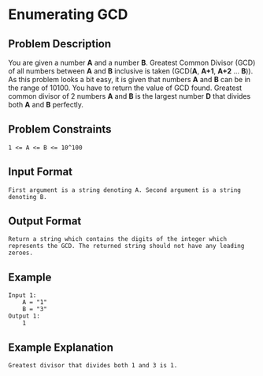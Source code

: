 # Enumerating GCD

## Problem Description
You are given a number **A** and a number **B**. Greatest Common Divisor (GCD) of all numbers between **A** and **B** inclusive is taken (GCD(**A**, **A+1**, **A+2** ... **B**)). As this problem looks a bit easy, it is given that numbers **A** and **B** can be in the range of 10100. You have to return the value of GCD found. Greatest common divisor of 2 numbers **A** and **B** is the largest number **D** that divides both **A** and **B** perfectly.

## Problem Constraints
```
1 <= A <= B <= 10^100
```

## Input Format
```
First argument is a string denoting A. Second argument is a string denoting B. 
```

## Output Format
```
Return a string which contains the digits of the integer which represents the GCD. The returned string should not have any leading zeroes.
```
## Example
```
Input 1:
    A = "1"
    B = "3"
Output 1:
    1
```

## Example Explanation
```
Greatest divisor that divides both 1 and 3 is 1.
```

